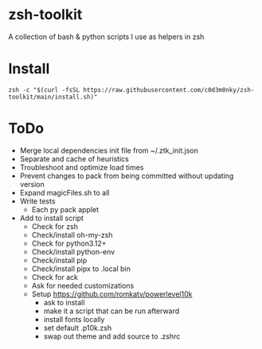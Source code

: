 # zsh-toolkit
A collection of bash & python scripts I use as helpers in zsh

# Install
```zsh -c "$(curl -fsSL https://raw.githubusercontent.com/c0d3m0nky/zsh-toolkit/main/install.sh)"```

# ToDo
* Merge local dependencies init file from ~/.ztk_init.json
* Separate and cache of heuristics
* Troubleshoot and optimize load times
* Prevent changes to pack from being committed without updating version
* Expand magicFiles.sh to all
* Write tests
  * Each py pack applet
* Add to install script
  * Check for zsh
  * Check/install oh-my-zsh
  * Check for python3.12+
  * Check/install python-env
  * Check/install pip
  * Check/install pipx to .local bin
  * Check for ack
  * Ask for needed customizations
  * Setup https://github.com/romkatv/powerlevel10k
    * ask to install
    * make it a script that can be run afterward
    * install fonts locally
    * set default .p10k.zsh
    * swap out theme and add source to .zshrc
  
